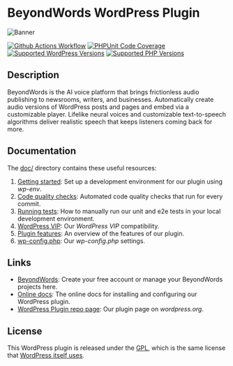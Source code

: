 #   BeyondWords WordPress Plugin

![Banner](.wordpress-org/banner-1544x500.png)

[![Github Actions Workflow](https://github.com/beyondwords-io/wordpress-plugin/actions/workflows/main.yml/badge.svg?branch=main)](https://github.com/beyondwords-io/wordpress-plugin/actions/workflows/main.yml)
[![PHPUnit Code Coverage](https://beyondwords-io.github.io/wordpress-plugin/coverage-badge.svg)](https://beyondwords-io.github.io/wordpress-plugin/dashboard.html)
[![Supported WordPress Versions](https://img.shields.io/static/v1?label=&message=5.8+-+6.8&color=blue&logo=wordpress&logoColor=white)](https://wordpress.org/)
[![Supported PHP Versions](https://img.shields.io/static/v1?label=&message=8.0+-+8.4&color=777bb4&logo=php&logoColor=white)](https://www.php.net/)

##  Description

BeyondWords is the AI voice platform that brings frictionless audio publishing to newsrooms, writers, and businesses. Automatically create audio versions of WordPress posts and pages and embed via a customizable player. Lifelike neural voices and customizable text-to-speech algorithms deliver realistic speech that keeps listeners coming back for more.

##  Documentation

The [doc/](./doc/) directory contains these useful resources:

1. [Getting started](./doc/getting-started.md): Set up a development environment
for our plugin using *wp-env*.
2. [Code quality checks](./doc/code-quality-checks.md): Automated code quality
checks that run for every commit.
3. [Running tests](./doc/running-tests.md): How to manually run our unit and e2e tests in your
local development environment.
4. [WordPress VIP](./doc/wordpress-vip.md): Our *WordPress VIP* compatibility.
5. [Plugin features](./doc/plugin-features.md): An overview of the features of
our plugin.
6. [wp-config.php](./doc/wp-config.md): Our *wp-config.php* settings.

##  Links

- [BeyondWords](https://beyondwords.io/): Create your free account or manage
your BeyondWords projects here.
- [Online docs](https://docs.beyondwords.io/docs-and-guides/content/connect-cms/wordpress):
The online docs for installing and configuring our WordPress plugin.
- [WordPress Plugin repo page](https://wordpress.org/plugins/speechkit/): Our
plugin page on *wordpress.org*.

##  License

This WordPress plugin is released under the [GPL](https://www.gnu.org/licenses/licenses.html#GPL),
which is the same license that [WordPress itself uses](https://wordpress.org/about/license/).
